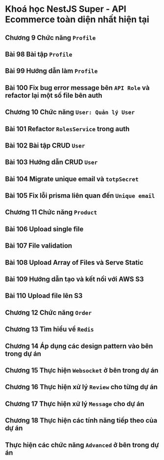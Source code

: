 # Khoá học NestJS Super - API Ecommerce toàn diện nhất hiện tại

## Chương 9 Chức năng `Profile`

## Bài 98 Bài tập `Profile`

## Bài 99 Hướng dẫn làm `Profile`

## Bài 100 Fix bug error message bên `API Role` và refactor lại một số file bên auth

## Chương 10 Chức năng `User: Quản lý User`

## Bài 101 Refactor `RolesService` trong auth

## Bài 102 Bài tập CRUD `User`

## Bài 103 Hướng dẫn CRUD `User`

## Bài 104 Migrate unique email và `totpSecret`

## Bài 105 Fix lỗi prisma liên quan đến `Unique email`

## Chương 11 Chức năng `Product`

## Bài 106 Upload single file

## Bài 107 File validation

## Bài 108 Upload Array of Files và Serve Static

## Bài 109 Hướng dẫn tạo và kết nối với AWS S3

## Bài 110 Upload file lên S3

## Chương 12 Chức năng `Order`

## Chương 13 Tìm hiểu về `Redis`

## Chương 14 Áp dụng các design pattern vào bên trong dự án

## Chương 15 Thực hiện `Websocket` ở bên trong dự án

## Chương 16 Thực hiện xử lý `Review` cho từng dự án

## Chương 17 Thực hiện xử lý `Message` cho dự án

## Chương 18 Thực hiện các tính năng tiếp theo của dự án

## Thực hiện các chức năng `Advanced` ở bên trong dự án
